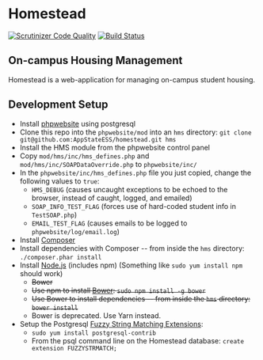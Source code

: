 # Homestead
[![Scrutinizer Code Quality](https://scrutinizer-ci.com/g/AppStateESS/homestead/badges/quality-score.png?s=d4e5a31be92390a264c73c4282dd8cfb9c36400b)](https://scrutinizer-ci.com/g/AppStateESS/homestead/)
[![Build Status](https://api.travis-ci.org/AppStateESS/homestead.svg?branch=master)](https://travis-ci.org/AppStateESS/homestead)

## On-campus Housing Management
Homestead is a web-application for managing on-campus student housing.

## Development Setup
* Install [phpwebsite](https://github.com/AppStateESS/phpwebsite/) using postgresql
* Clone this repo into the `phpwebsite/mod` into an `hms` directory: `git clone git@github.com:AppStateESS/homestead.git hms`
* Install the HMS module from the phpwebsite control panel
* Copy `mod/hms/inc/hms_defines.php` and `mod/hms/inc/SOAPDataOverride.php` to `phpwebsite/inc/`
* In the `phpwebsite/inc/hms_defines.php` file you just copied, change the following values to `true`:
  * `HMS_DEBUG` (causes uncaught exceptions to be echoed to the browser, instead of caught, logged, and emailed)
  * `SOAP_INFO_TEST_FLAG` (forces use of hard-coded student info in `TestSOAP.php`)
  * `EMAIL_TEST_FLAG` (causes emails to be logged to `phpwebsite/log/email.log`)
* Install [Composer](https://getcomposer.org/doc/00-intro.md)
* Install dependencies with Composer -- from inside the `hms` directory: `./composer.phar install`
* Install [Node.js](https://nodejs.org/download/) (includes npm) (Something like `sudo yum install npm` should work)
  * ~~Bower~~
  * ~~Use npm to install [Bower](http://bower.io): `sudo npm install -g bower`~~
  * ~~Use Bower to install dependencies -- from inside the `hms` directory: `bower install`~~
  * Bower is deprecated. Use Yarn instead.
* Setup the Postgresql [Fuzzy String Matching Extensions](http://www.postgresql.org/docs/9.1/static/fuzzystrmatch.html):
  * `sudo yum install postgresql-contrib`
  * From the psql command line on the Homestead database: `create extension FUZZYSTRMATCH;`

